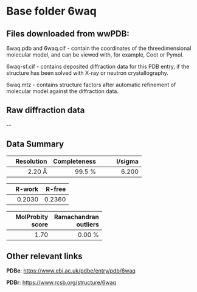 # Base folder 6waq

## Files downloaded from wwPDB:

6waq.pdb and 6waq.cif - contain the coordinates of the threedimensional molecular model, and can be viewed with, for example, Coot or Pymol.

6waq-sf.cif - contains deposited diffraction data for this PDB entry, if the structure has been solved with X-ray or neutron crystallography.

6waq.mtz - contains structure factors after automatic refinement of molecular model against the diffraction data.

## Raw diffraction data

--<br> 

## Data Summary
|   | Resolution | Completeness| I/sigma |
|---|-------------:|----------------:|--------------:|
|   |2.20 Å|99.5  %|<img width=50/>6.200|

|   | **R-work**| **R-free**   
|---|-------------:|----------------:|           
||0.2030|0.2360|

|   |**MolProbity<br>score**| **Ramachandran<br>outliers** 
|---|-------------:|----------------:|
||1.70|0.00 %|

 

 

## Other relevant links 
**PDBe**:  https://www.ebi.ac.uk/pdbe/entry/pdb/6waq
 
**PDBr**: https://www.rcsb.org/structure/6waq 

